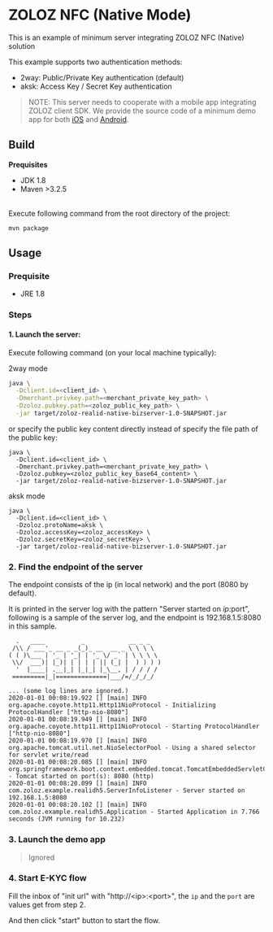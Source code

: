 # ZOLOZ NFC (Native Mode) 

This is an example of minimum server integrating ZOLOZ NFC (Native) solution

This example supports two authentication methods:

- 2way: Public/Private Key authentication (default)
- aksk: Access Key / Secret Key authentication

> NOTE: This server needs to cooperate with a mobile app integrating ZOLOZ client SDK. We provide the source code of a minimum demo app for both [iOS](https://github.com/zoloz-pte-ltd/zoloz-demo-ios) and [Android](https://github.com/zoloz-pte-ltd/zoloz-demo-android).


## Build
**Prequisites**

- JDK 1.8
- Maven >3.2.5

<br />Execute following command from the root directory of the project:
```shell
mvn package
```

## Usage
### Prequisite
- JRE 1.8

### Steps
#### 1. Launch the server:
Execute following command (on your local machine typically):

2way mode
    
```sh
java \
  -Dclient.id=<client_id> \
  -Dmerchant.privkey.path=<merchant_private_key_path> \
  -Dzoloz.pubkey.path=<zoloz_public_key_path> \
  -jar target/zoloz-realid-native-bizserver-1.0-SNAPSHOT.jar
```
 
 or specify the public key content directly instead of specify the file path of the public key:
 ```shell
 java \
   -Dclient.id=<client_id> \
   -Dmerchant.privkey.path=<merchant_private_key_path> \
   -Dzoloz.pubkey=<zoloz_public_key_base64_content> \
   -jar target/zoloz-realid-native-bizserver-1.0-SNAPSHOT.jar
 ```

aksk mode
```shell
java \
  -Dclient.id=<client_id> \
  -Dzoloz.protoName=aksk \
  -Dzoloz.accessKey=<zoloz_accessKey> \
  -Dzoloz.secretKey=<zoloz_secretKey> \
  -jar target/zoloz-realid-native-bizserver-1.0-SNAPSHOT.jar
```
 

 ### 2. Find the endpoint of the server
 
 The endpoint consists of the ip (in local network) and the port (8080 by default). 
 
 It is printed in the server log with the pattern "Server started on $ip:$port", following is a sample of the server log, and the endpoint is 192.168.1.5:8080 in this sample.
 ```plain
   .   ____          _            __ _ _
  /\\ / ___'_ __ _ _(_)_ __  __ _ \ \ \ \
 ( ( )\___ | '_ | '_| | '_ \/ _` | \ \ \ \
  \\/  ___)| |_)| | | | | || (_| |  ) ) ) )
   '  |____| .__|_| |_|_| |_\__, | / / / /
  =========|_|==============|___/=/_/_/_/
 
 ... (some log lines are ignored.)
 2020-01-01 00:08:19.922 [] [main] INFO  org.apache.coyote.http11.Http11NioProtocol - Initializing ProtocolHandler ["http-nio-8080"]
 2020-01-01 00:08:19.949 [] [main] INFO  org.apache.coyote.http11.Http11NioProtocol - Starting ProtocolHandler ["http-nio-8080"]
 2020-01-01 00:08:19.970 [] [main] INFO  org.apache.tomcat.util.net.NioSelectorPool - Using a shared selector for servlet write/read
 2020-01-01 00:08:20.085 [] [main] INFO  org.springframework.boot.context.embedded.tomcat.TomcatEmbeddedServletContainer - Tomcat started on port(s): 8080 (http)
 2020-01-01 00:08:20.099 [] [main] INFO  com.zoloz.example.realidh5.ServerInfoListener - Server started on 192.168.1.5:8080
 2020-01-01 00:08:20.102 [] [main] INFO  com.zoloz.example.realidh5.Application - Started Application in 7.766 seconds (JVM running for 10.232)
 ```
 
### 3. Launch the demo app
> Ignored

### 4. Start E-KYC flow
Fill the inbox of "init url" with "http://\<ip\>:\<port\>", the `ip` and the `port` are values get from step 2.

And then click "start" button to start the flow.
